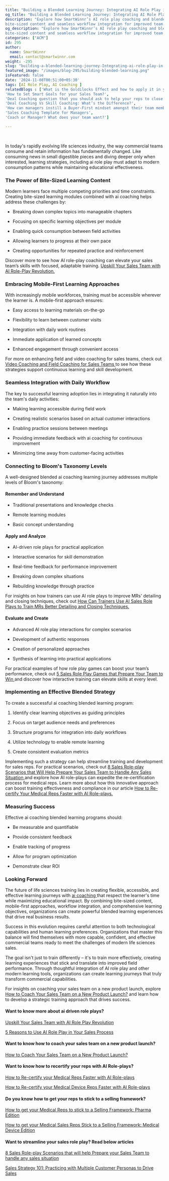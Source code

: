 ```yaml
---
title: "Building a Blended Learning Journey: Integrating AI Role Play in Life Sciences Training "
og_title: "Building a Blended Learning Journey: Integrating AI Role Play in Life Sciences Training "
description: "Explore how SmartWinnr’s AI role play coaching and blended learning enhance life sciences training with
bite-sized content and seamless workflow integration for improved team performance"
og_description: "Explore how SmartWinnr’s AI role play coaching and blended learning enhance life sciences training with
bite-sized content and seamless workflow integration for improved team performance"
categories: ["ACM"]
id: 295
author:
  name: SmartWinnr
  email: contact@smartwinnr.com
weight: -295
slug: "building-a-blended-learning-journey-Integrating-ai-role-play-in-life-sciences-training"
featured_image: "/images/blog-295/building-blended-learning.png"
isFeatured: false
date: '2024-11-08T00:51:00+05:30'
tags: [AI Role Play, AI Coaching ]
relatedBlogs : ['What is the Goldilocks Effect and how to apply it in your business?',
'How to Set Smart Goals for your Sales Team?',
'Deal Coaching question that you should ask to help your reps to close more deals',
'Deal Coaching Vs Skill Coaching: What’s the Difference?',
'How can managers instill a Buyer-First mindset amongst their team members?',
'Sales Coaching Template for Managers',
'Coach or Manager? What does your team want?']

---
```

<br>

<p>In today's rapidly evolving life sciences industry, the way commercial teams consume and retain information has
    fundamentally changed. Like consuming news in small digestible pieces and diving deeper only when interested,
    learning strategies, including ai role play must adapt to modern consumption patterns while maintaining educational
    effectiveness. </p>

<h3 class="ml-bold-text ml-margin-top-bottom20">The Power of Bite-Sized Learning Content </h3>

<p>Modern learners face multiple competing priorities and time constraints. Creating bite-sized learning modules
    combined with ai coaching helps address these challenges by: </p>

<ul>
    <li>
        <p>
            Breaking down complex topics into manageable chapters
        </p>
    </li>
    <li>
        <p>
            Focusing on specific learning objectives per module
        </p>
    </li>
    <li>
        <p>
            Enabling quick consumption between field activities
        </p>
    </li>
    <li>
        <p>
            Allowing learners to progress at their own pace
        </p>
    </li>
    <li>
        <p>
            Creating opportunities for repeated practice and reinforcement
        </p>
    </li>
</ul>

<p>Discover more to see how AI role-play coaching can elevate your sales team’s skills with focused, adaptable training.
    <a href="https://www.smartwinnr.com/post/upskill-your-sales-team-with-ai-role-play-revolution/" target="_blank"
        class="">Upskill Your Sales Team with AI Role-Play Revolution.</a>
</p>

<h3 class="ml-bold-text ml-margin-top-bottom20">Embracing Mobile-First Learning Approaches </h3>

<p>With increasingly mobile workforces, training must be accessible wherever the learner is. A mobile-first approach
    ensures: </p>

<ul>
    <li>
        <p>
            Easy access to learning materials on-the-go
        </p>
    </li>
    <li>
        <p>
            Flexibility to learn between customer visits
        </p>
    </li>
    <li>
        <p>
            Integration with daily work routines
        </p>
    </li>
    <li>
        <p>
            Immediate application of learned concepts
        </p>
    </li>
    <li>
        <p>
            Enhanced engagement through convenient access
        </p>
    </li>
</ul>

<p>
    For more on enhancing field and video coaching for sales teams, check out <a
        href="https://smartwinnr.com/product/sales-coaching/" target="_blank" class="">Video Coaching and Field Coaching
        for Sales Teams </a>to see how these strategies support continuous learning and skill development. </p>

<h3 class="ml-bold-text ml-margin-top-bottom20">Seamless Integration with Daily Workflow </h3>

<p>The key to successful learning adoption lies in integrating it naturally into the team's daily activities: </p>

<ul>
    <li>
        <p>
            Making learning accessible during field work
        </p>
    </li>
    <li>
        <p>
            Creating realistic scenarios based on actual customer interactions
        </p>
    </li>
    <li>
        <p>
            Enabling practice sessions between meetings
        </p>
    </li>
    <li>
        <p>
            Providing immediate feedback with ai coaching for continuous improvement
        </p>
    </li>
    <li>
        <p>
            Minimizing time away from customer-facing activities
        </p>
    </li>
</ul>

<h3 class="ml-bold-text ml-margin-top-bottom20">Connecting to Bloom's Taxonomy Levels </h3>

<p>A well-designed blended ai coaching learning journey addresses multiple levels of Bloom's taxonomy: </p>

<h4 class="ml-bold-text ml-margin-top-bottom20">Remember and Understand </h4>
<ul>
    <li>
        <p>
            Traditional presentations and knowledge checks
        </p>
    </li>
    <li>
        <p>
            Remote learning modules
        </p>
    </li>
    <li>
        <p>
            Basic concept understanding
        </p>
    </li>
</ul>
<h4 class="ml-bold-text ml-margin-top-bottom20">Apply and Analyze </h4>

<ul>
    <li>
        <p>
            AI-driven role plays for practical application
        </p>
    </li>
    <li>
        <p>
            Interactive scenarios for skill demonstration
        </p>
    </li>
    <li>
        <p>
            Real-time feedback for performance improvement
        </p>
    </li>
    <li>
        <p>
            Breaking down complex situations
        </p>
    </li>
    <li>
        <p>
            Rebuilding knowledge through practice
        </p>
    </li>
</ul>

<p>For insights on how trainers can use AI role plays to improve MRs' detailing and closing techniques, check out <a
        href="https://smartwinnr.com/post/how-can-trainers-use-ai-sales-role-plays-to-train-mrs-better-detailing-and-closing-techniques/"
        target="_blank" class="">How Can Trainers Use AI Sales Role Plays to Train MRs Better Detailing and Closing
        Techniques.</a> </p>

<h4 class="ml-bold-text ml-margin-top-bottom20">Evaluate and Create </h4>
<ul>
    <li>
        <p>
            Advanced AI role play interactions for complex scenarios
        </p>
    </li>
    <li>
        <p>
            Development of authentic responses
        </p>
    </li>
    <li>
        <p>
            Creation of personalized approaches
        </p>
    </li>
    <li>
        <p>
            Synthesis of learning into practical applications
        </p>
    </li>
</ul>

<p>For practical examples of how role play games can boost your team’s performance, check out <a
        href="https://www.smartwinnr.com/post/5-sales-role-play-games-that-prepares-your-team-to-win/" target="_blank"
        class="">5 Sales Role Play Games that Prepare Your Team to Win </a>and discover how interactive training can
    elevate skills at every level. </p>

<h3 class="ml-bold-text ml-margin-top-bottom20">Implementing an Effective Blended Strategy </h3>

<p>To create a successful ai coaching blended learning program: </p>

<ol>
    <li>
        <p>
            Identify clear learning objectives as guiding principles
    </li>
    <p>
        <li>
            <p>
                Focus on target audience needs and preferences
            </p>
        </li>
        <li>
            <p>
                Structure programs for integration into daily workflows
            </p>
        </li>
        <li>
            <p>
                Utilize technology to enable remote learning
            </p>
        </li>
        <li>
            <p>
                Create consistent evaluation metrics
            </p>
        </li>
</ol>

<p>Implementing such a strategy can help streamline training and development for sales reps. For practical
    scenarios, check out <a
        href="https://www.smartwinnr.com/post/8-sales-role-play-scenarios-that-will-help-prepare-your-sales-team-to-handle-any-sales-situation/"
        target="_blank" class="">8 Sales Role-play Scenarios that Will Help Prepare Your Sales Team to Handle Any
        Sales Situation </a>and explore how AI role-plays can expedite the re-certification process for medical
    reps. Learn more about how this innovative approach can boost training effectiveness and compliance in our
    article <a href="https://www.smartwinnr.com/post/how-to-re-certify-your-medical-reps-faster-with-ai-role-plays/"
        target="_blank" class="">How to Re-certify Your Medical Reps Faster with AI Role-plays. </a></p>

<h3 class="ml-bold-text ml-margin-top-bottom20">Measuring Success </h3>

<p>Effective ai coaching blended learning programs should: </p>


<ul>
    <li>
        <p>
            Be measurable and quantifiable
        </p>
    </li>
    <li>
        <p>
            Provide consistent feedback
        </p>
    </li>
    <li>
        <p>
            Enable tracking of progress
        </p>
    </li>
    <li>
        <p>
            Allow for program optimization
        </p>
    </li>
    <li>
        <p>
            Demonstrate clear ROI
        </p>
    </li>
</ul>

<h3 class="ml-bold-text ml-margin-top-bottom20">Looking Forward </h3>

<p>The future of life sciences training lies in creating flexible, accessible, and effective learning journeys with
    <a href="https://www.smartwinnr.com/product/two-way-ai-role-plays" target="_blank" class="">ai coaching </a>that
    respect the learner's time while maximizing educational impact. By combining bite-sized content, mobile-first
    approaches, workflow integration, and comprehensive learning objectives, organizations can create powerful
    blended learning experiences that drive real business results.
</p>

<p>Success in this evolution requires careful attention to both technological capabilities and human learning
    preferences. Organizations that master this balance will find themselves with more capable, confident, and
    effective commercial teams ready to meet the challenges of modern life sciences sales. </p>

<p>The goal isn't just to train differently – it's to train more effectively, creating learning experiences that
    stick and translate into improved field performance. Through thoughtful integration of AI role play and other
    modern learning tools, organizations can create learning journeys that truly transform commercial capabilities.
</p>

<p>For insights on coaching your sales team on a new product launch, explore <a
        href="https://www.smartwinnr.com/post/how-to-coach-your-sales-team-on-a-new-product-launch/" target="_blank"
        class="">How to Coach Your Sales Team on a New Product Launch?</a> and learn how to develop a strategic
    training approach that drives success. </p>

<h4>Want to know more about ai driven role plays? </h4>

<p> <a href="https://www.smartwinnr.com/post/upskill-your-sales-team-with-ai-role-play-revolution/" target="_blank"
        class="">Upskill Your Sales Team with AI Role Play Revolution </a></p>

<p> <a href="https://www.smartwinnr.com/post/5-reasons-to-use-ai-role-play-in-your-sales-process/" target="_blank"
        class="">5 Reasons to Use AI Role Play in Your Sales Process </a></p>

<h4>Want to know how to coach your sales team on a new product launch? </h4>

<p> <a href="https://www.smartwinnr.com/post/how-to-coach-your-sales-team-on-a-new-product-launch/" target="_blank"
        class="">How to Coach Your Sales Team on a New Product Launch? </a></p>

<h4>Want to know how to recertify your reps with AI Role-plays? </h4>

<p> <a href="https://www.smartwinnr.com/post/how-to-re-certify-your-medical-reps-faster-with-ai-role-plays/"
        target="_blank" class="">How to Re-certify your Medical Reps Faster with AI Role-plays </a></p>

<p> <a href="https://www.smartwinnr.com/post/how-to-re-certify-your-medical-device-reps-faster-with-ai-role-plays/"
        target="_blank" class="">How to Re-certify your Medical Device Reps Faster with AI Role-plays </a></p>

<h4>Do you know how to get your reps to stick to a selling framework? </h4>

<p> <a href="https://www.smartwinnr.com/post/how-to-get-your-medical-reps-to-stick-to-a-selling-framework-pharma-edition/"
        target="_blank" class="">How to get your Medical Reps to stick to a Selling Framework: Pharma Edition </a>
</p>

<p> <a href="https://www.smartwinnr.com/post/how-to-get-your-medical-sales-reps-stick-to-a-selling-framework-medical-device-edition/"
        target="_blank" class="">How to get your Medical Sales Reps Stick to a Selling Framework: Medical Device
        Edition</a></p>

<h4>Want to streamline your sales role play? Read below articles</h4>

<p> <a href="https://www.smartwinnr.com/post/8-sales-role-play-scenarios-that-will-help-prepare-your-sales-team-to-handle-any-sales-situation/"
        target="_blank" class="">8 Sales Role-play Scenarios that will help Prepare your Sales Team to handle any
        sales
        situation </a></p>

<p> <a href="https://www.smartwinnr.com/post/8-sales-role-play-scenarios-that-will-help-prepare-your-sales-team-to-handle-any-sales-situation/"
        target="_blank" class="">Sales Strategy 101: Practicing with Multiple Customer Personas to Drive Sales </a>
</p>